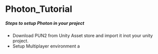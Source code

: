 # Photon_Tutorial

##### Steps to setup Photon in your project
- Download PUN2 from Unity Asset store and import it inot your unity project.
- Setup Multiplayer environment a
